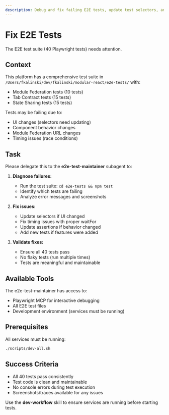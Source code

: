 ```yaml
---
description: Debug and fix failing E2E tests, update test selectors, and ensure the 40-test suite passes.
---
```


# Fix E2E Tests

The E2E test suite (40 Playwright tests) needs attention.

## Context
This platform has a comprehensive test suite in `/Users/fkalinski/dev/fkalinski/modular-react/e2e-tests/` with:
- Module Federation tests (10 tests)
- Tab Contract tests (15 tests)
- State Sharing tests (15 tests)

Tests may be failing due to:
- UI changes (selectors need updating)
- Component behavior changes
- Module Federation URL changes
- Timing issues (race conditions)

## Task
Please delegate this to the **e2e-test-maintainer** subagent to:

1. **Diagnose failures:**
   - Run the test suite: `cd e2e-tests && npm test`
   - Identify which tests are failing
   - Analyze error messages and screenshots

2. **Fix issues:**
   - Update selectors if UI changed
   - Fix timing issues with proper waitFor
   - Update assertions if behavior changed
   - Add new tests if features were added

3. **Validate fixes:**
   - Ensure all 40 tests pass
   - No flaky tests (run multiple times)
   - Tests are meaningful and maintainable

## Available Tools
The e2e-test-maintainer has access to:
- Playwright MCP for interactive debugging
- All E2E test files
- Development environment (services must be running)

## Prerequisites
All services must be running:
```bash
./scripts/dev-all.sh
```

## Success Criteria
- All 40 tests pass consistently
- Test code is clean and maintainable
- No console errors during test execution
- Screenshots/traces available for any issues

Use the **dev-workflow** skill to ensure services are running before starting tests.
